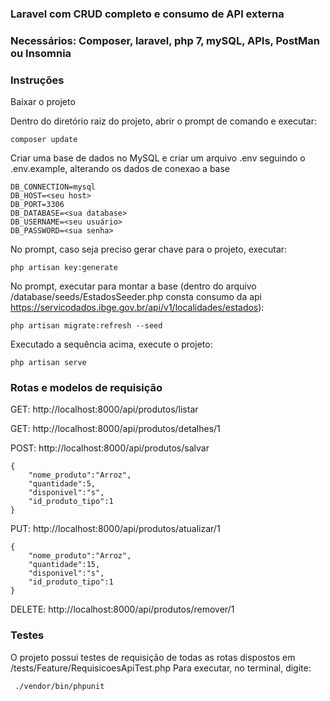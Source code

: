 ### Laravel com CRUD completo e consumo de API externa

### Necessários: Composer, laravel, php 7, mySQL, APIs, PostMan ou Insomnia

### Instruções

Baixar o projeto

Dentro do diretório raiz do projeto, abrir o prompt de comando e executar:

```
composer update
```

Criar uma base de dados no MySQL e criar um arquivo .env seguindo o .env.example, alterando os dados de conexao a base 

```
DB_CONNECTION=mysql
DB_HOST=<seu host>
DB_PORT=3306
DB_DATABASE=<sua database>
DB_USERNAME=<seu usuário>
DB_PASSWORD=<sua senha>
```

No prompt, caso seja preciso gerar chave para o projeto, executar:

```
php artisan key:generate
```

No prompt, executar para montar a base (dentro do arquivo /database/seeds/EstadosSeeder.php consta consumo da api https://servicodados.ibge.gov.br/api/v1/localidades/estados):
```
php artisan migrate:refresh --seed
```

Executado a sequência acima, execute o projeto:
```
php artisan serve
```

### Rotas e modelos de requisição

GET: http://localhost:8000/api/produtos/listar

GET: http://localhost:8000/api/produtos/detalhes/1

POST: http://localhost:8000/api/produtos/salvar
```
{
	"nome_produto":"Arroz",
	"quantidade":5,
	"disponivel":"s",
	"id_produto_tipo":1
}
```

PUT: http://localhost:8000/api/produtos/atualizar/1
```
{
	"nome_produto":"Arroz",
	"quantidade":15,
	"disponivel":"s",
	"id_produto_tipo":1
}
```

DELETE: http://localhost:8000/api/produtos/remover/1

### Testes

O projeto possui testes de requisição de todas as rotas dispostos em /tests/Feature/RequisicoesApiTest.php
Para executar, no terminal, digite:
```
 ./vendor/bin/phpunit
 ```
